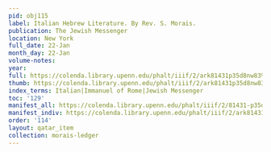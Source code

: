 ```yaml
---
pid: obj115
label: Italian Hebrew Literature. By Rev. S. Morais.
publication: The Jewish Messenger
location: New York
full_date: 22-Jan
month_day: 22-Jan
volume-notes:
year:
full: https://colenda.library.upenn.edu/phalt/iiif/2/ark81431p35d8nw83%2FSHA256E-s9230689--b5f311e83072d624eed979dd58a8aef6eac6a0f092f3c57384c8e545fcce3393.jpeg/full/3500,/0/default.jpg
thumb: https://colenda.library.upenn.edu/phalt/iiif/2/ark81431p35d8nw83%2FSHA256E-s9230689--b5f311e83072d624eed979dd58a8aef6eac6a0f092f3c57384c8e545fcce3393.jpeg/full/!200,200/0/default.jpg
index_terms: Italian|Immanuel of Rome|Jewish Messenger
toc: '129'
manifest_all: https://colenda.library.upenn.edu/phalt/iiif/2/81431-p35d8nw83/manifest
manifest_indiv: https://colenda.library.upenn.edu/phalt/iiif/2/ark81431p35d8nw83%2FSHA256E-s9230689--b5f311e83072d624eed979dd58a8aef6eac6a0f092f3c57384c8e545fcce3393.jpeg
order: '114'
layout: qatar_item
collection: morais-ledger
---
```


